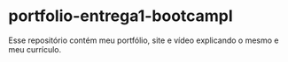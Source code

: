 # portfolio-entrega1-bootcampI
Esse repositório contém meu portfólio, site e vídeo explicando o mesmo e meu currículo.
